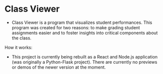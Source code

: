 # Class Viewer

 - Class Viewer is a program that visualizes student performances. This program was created for two reasons: to make grading student assignments easier and to foster insights into critical components about the class.

How it works:

- This project is currently being rebuilt as a React and Node.js application (was originally a Python-Flask project). There are currently no previews or demos of the newer version at the moment.
   
